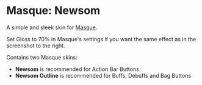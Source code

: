 # Masque: Newsom

A simple and sleek skin for [Masque](https://github.com/SFX-WoW/Masque).

Set Gloss to 70% in Masque's settings if you want the same effect as in the screenshot to the right.

Contains two Masque skins:
- **Newsom** is recommended for Action Bar Buttons
- **Newsom Outline** is recommended for Buffs, Debuffs and Bag Buttons
